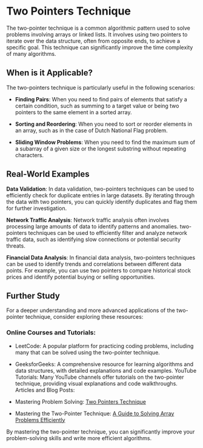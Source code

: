 # Two Pointers Technique

The two-pointer technique is a common algorithmic pattern used to solve problems involving arrays or linked lists. It involves using two pointers to iterate over the data structure, often from opposite ends, to achieve a specific goal. This technique can significantly improve the time complexity of many algorithms.

## When is it Applicable?

The two-pointers technique is particularly useful in the following scenarios:

* __Finding Pairs__: When you need to find pairs of elements that satisfy a certain condition, such as summing to a target value or being two pointers to the same element in a sorted array.

* __Sorting and Reordering__: When you need to sort or reorder elements in an array, such as in the case of Dutch National Flag problem.

* __Sliding Window Problems__: When you need to find the maximum sum of a subarray of a given size or the longest substring without repeating characters.

## Real-World Examples

__Data Validation__: In data validation, two-pointers techniques can be used to efficiently check for duplicate entries in large datasets. By iterating through the data with two pointers, you can quickly identify duplicates and flag them for further investigation.

__Network Traffic Analysis__: Network traffic analysis often involves processing large amounts of data to identify patterns and anomalies. two-pointers techniques can be used to efficiently filter and analyze network traffic data, such as identifying slow connections or potential security threats.

__Financial Data Analysis__: In financial data analysis, two-pointers techniques can be used to identify trends and correlations between different data points. For example, you can use two pointers to compare historical stock prices and identify potential buying or selling opportunities.


## Further Study

For a deeper understanding and more advanced applications of the two-pointer technique, consider exploring these resources:

### Online Courses and Tutorials:

* LeetCode: A popular platform for practicing coding problems, including many that can be solved using the two-pointer technique.

* GeeksforGeeks: A comprehensive resource for learning algorithms and data structures, with detailed explanations and code examples.
YouTube Tutorials: Many YouTube channels offer tutorials on the two-pointer technique, providing visual explanations and code walkthroughs.
Articles and Blog Posts:

* Mastering Problem Solving: [Two Pointers Technique](https://medium.com/@elfrmkr98/mastering-problem-solving-two-pointers-technique-23dafb17e90b)

* Mastering the Two-Pointer Technique: [A Guide to Solving Array Problems Efficiently](https://www.architectalgos.com/mastering-the-two-pointer-technique-a-guide-to-solving-array-problems-efficiently-71bd5a22bedc)

By mastering the two-pointer technique, you can significantly improve your problem-solving skills and write more efficient algorithms.
